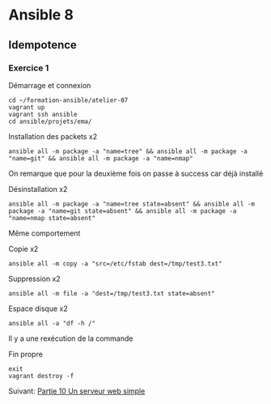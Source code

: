 # Ansible 8
## Idempotence
### Exercice 1
Démarrage et connexion
```console
cd ~/formation-ansible/atelier-07
vagrant up
vagrant ssh ansible
cd ansible/projets/ema/
```

Installation des packets x2
```console
ansible all -m package -a "name=tree" && ansible all -m package -a "name=git" && ansible all -m package -a "name=nmap"
```
On remarque que pour la deuxième fois on passe à success car déjà installé

Désinstallation x2
```console
ansible all -m package -a "name=tree state=absent" && ansible all -m package -a "name=git state=absent" && ansible all -m package -a "name=nmap state=absent"
```
Même comportement

Copie x2
```console
ansible all -m copy -a "src=/etc/fstab dest=/tmp/test3.txt"
```

Suppression x2
```console 
ansible all -m file -a "dest=/tmp/test3.txt state=absent"
```

Espace disque x2
```console
ansible all -a "df -h /"
```
Il y a une rexécution de la commande

Fin propre
```console
exit
vagrant destroy -f
```
Suivant: [Partie 10 Un serveur web simple](Ansible_10/Ansible_10.1.md)
